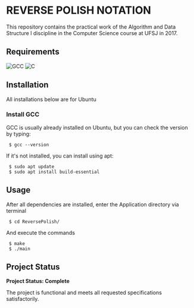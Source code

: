 # REVERSE POLISH NOTATION

This repository contains the practical work of the Algorithm and Data Structure I discipline in the Computer Science course at UFSJ in 2017.

## Requirements

<div>
  <img src="https://img.shields.io/badge/Gcc-323330?style=for-the-badge&amp;logo=Gcc&amp;logoColor=white" alt="GCC">
  <img src="https://img.shields.io/badge/C-A8B9CC?style=for-the-badge&amp;logo=C&amp;logoColor=white" alt="C">
</div>

## Installation

All installations below are for Ubuntu

### Install GCC

GCC is usually already installed on Ubuntu, but you can check the version by typing:

     $ gcc --version

If it's not installed, you can install using apt:

     $ sudo apt update
     $ sudo apt install build-essential

## Usage

After all dependencies are installed, enter the Application directory via terminal

     $ cd ReversePolish/

And execute the commands

     $ make
     $ ./main

## Project Status

**Project Status: Complete**

The project is functional and meets all requested specifications satisfactorily.